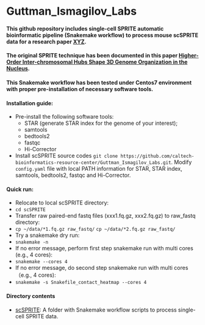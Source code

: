 # Guttman_Ismagilov_Labs

#### This github repository includes single-cell SPRITE automatic bioinformatic pipeline (Snakemake workflow) to process mouse scSPRITE data for a research paper [XYZ](https://github.com/caltech-bioinformatics-resource-center/Guttman_Ismagilov_Labs). 
#### The original SPRITE technique has been documented in this paper [Higher-Order Inter-chromosomal Hubs Shape 3D Genome Organization in the Nucleus](https://www.cell.com/cell/pdf/S0092-8674(18)30636-6.pdf).   
#### This Snakemake workflow has been tested under Centos7 environment with proper pre-installation of necessary software tools. 
####
#### Installation guide:
* Pre-install the following software tools:
  * STAR (generate STAR index for the genome of your interest);
  * samtools
  * bedtools2
  * fastqc
  * Hi-Corrector
* Install scSPRITE source codes `git clone https://github.com/caltech-bioinformatics-resource-center/Guttman_Ismagilov_Labs.git`. Modify `config.yaml` file with local PATH information for STAR, STAR index, samtools, bedtools2, fastqc and Hi-Corrector.

#### Quick run:
* Relocate to local scSPRITE directory:
* `cd scSPRITE`
* Transfer raw paired-end fastq files (xxx1.fq.gz, xxx2.fq.gz) to raw_fastq directory:
* `cp ~/data/*1.fq.gz raw_fastq/` `cp ~/data/*2.fq.gz raw_fastq/`
* Try a snakemake dry run: 
* `snakemake -n`
* If no error message, perform first step snakemake run with multi cores (e.g., 4 cores): 
* `snakemake --cores 4`
* If no error message, do second step snakemake run with multi cores （e.g., 4 cores): 
* `snakemake -s Snakefile_contact_heatmap --cores 4`
####
#### Directory contents 
* [scSPRITE](https://github.com/caltech-bioinformatics-resource-center/Guttman_Ismagilov_Labs/tree/master/scSPRITE): A folder with Snakemake workflow scripts to process single-cell SPRITE data.

